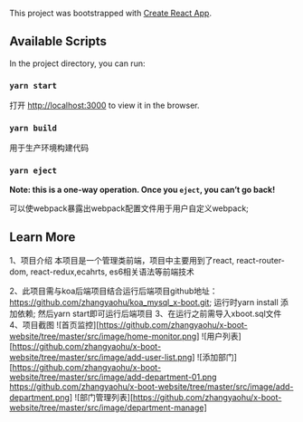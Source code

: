 This project was bootstrapped with [Create React App](https://github.com/facebook/create-react-app).

## Available Scripts

In the project directory, you can run:

### `yarn start`

打开 [http://localhost:3000](http://localhost:3000) to view it in the browser.

### `yarn build`

用于生产环境构建代码

### `yarn eject`

**Note: this is a one-way operation. Once you `eject`, you can’t go back!**

可以使webpack暴露出webpack配置文件用于用户自定义webpack;

## Learn More
1、项目介绍
本项目是一个管理类前端，项目中主要用到了react, react-router-dom, react-redux,ecahrts, es6相关语法等前端技术



2、此项目需与koa后端项目结合运行后端项目github地址：
https://github.com/zhangyaohu/koa_mysql_x-boot.git;
运行时yarn install 添加依赖;
然后yarn start即可运行后端项目
3、在运行之前需导入xboot.sql文件
4、项目截图
![首页监控][https://github.com/zhangyaohu/x-boot-website/tree/master/src/image/home-monitor.png]
![用户列表][https://github.com/zhangyaohu/x-boot-website/tree/master/src/image/add-user-list.png]
![添加部门][https://github.com/zhangyaohu/x-boot-website/tree/master/src/image/add-department-01.png https://github.com/zhangyaohu/x-boot-website/tree/master/src/image/add-department.png]
![部门管理列表][https://github.com/zhangyaohu/x-boot-website/tree/master/src/image/department-manage]